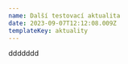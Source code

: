 ```yaml
---
name: Další testovací aktualita
date: 2023-09-07T12:12:08.009Z
templateKey: aktuality
---
```

d﻿dddddd